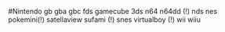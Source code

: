 #Nintendo
gb
gba
gbc
fds
gamecube
3ds
n64
n64dd (!)
nds
nes
pokemini(!)
satellaview
sufami (!)
snes
virtualboy (!)
wii
wiiu